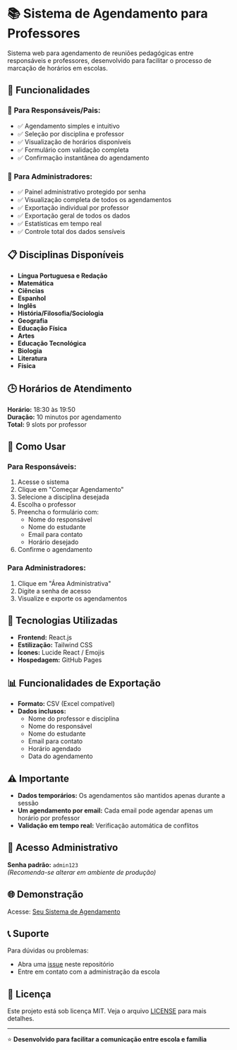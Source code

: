 # 📚 Sistema de Agendamento para Professores

Sistema web para agendamento de reuniões pedagógicas entre responsáveis e professores, desenvolvido para facilitar o processo de marcação de horários em escolas.

## 🎯 Funcionalidades

### 👥 **Para Responsáveis/Pais:**
- ✅ Agendamento simples e intuitivo
- ✅ Seleção por disciplina e professor
- ✅ Visualização de horários disponíveis
- ✅ Formulário com validação completa
- ✅ Confirmação instantânea do agendamento

### 🔐 **Para Administradores:**
- ✅ Painel administrativo protegido por senha
- ✅ Visualização completa de todos os agendamentos
- ✅ Exportação individual por professor
- ✅ Exportação geral de todos os dados
- ✅ Estatísticas em tempo real
- ✅ Controle total dos dados sensíveis

## 📋 Disciplinas Disponíveis

- **Língua Portuguesa e Redação**
- **Matemática**
- **Ciências**
- **Espanhol**
- **Inglês**
- **História/Filosofia/Sociologia**
- **Geografia**
- **Educação Física**
- **Artes**
- **Educação Tecnológica**
- **Biologia**
- **Literatura**
- **Física**

## 🕒 Horários de Atendimento

**Horário:** 18:30 às 19:50  
**Duração:** 10 minutos por agendamento  
**Total:** 9 slots por professor

## 🚀 Como Usar

### **Para Responsáveis:**
1. Acesse o sistema
2. Clique em "Começar Agendamento"
3. Selecione a disciplina desejada
4. Escolha o professor
5. Preencha o formulário com:
   - Nome do responsável
   - Nome do estudante
   - Email para contato
   - Horário desejado
6. Confirme o agendamento

### **Para Administradores:**
1. Clique em "Área Administrativa"
2. Digite a senha de acesso
3. Visualize e exporte os agendamentos

## 🔧 Tecnologias Utilizadas

- **Frontend:** React.js
- **Estilização:** Tailwind CSS
- **Ícones:** Lucide React / Emojis
- **Hospedagem:** GitHub Pages

## 📊 Funcionalidades de Exportação

- **Formato:** CSV (Excel compatível)
- **Dados inclusos:**
  - Nome do professor e disciplina
  - Nome do responsável
  - Nome do estudante
  - Email para contato
  - Horário agendado
  - Data do agendamento

## ⚠️ Importante

- **Dados temporários:** Os agendamentos são mantidos apenas durante a sessão
- **Um agendamento por email:** Cada email pode agendar apenas um horário por professor
- **Validação em tempo real:** Verificação automática de conflitos

## 🔐 Acesso Administrativo

**Senha padrão:** `admin123`  
*(Recomenda-se alterar em ambiente de produção)*

## 🌐 Demonstração

Acesse: [Seu Sistema de Agendamento](https://seuusuario.github.io/sistema-agendamento-professores)

## 📞 Suporte

Para dúvidas ou problemas:
- Abra uma [issue](../../issues) neste repositório
- Entre em contato com a administração da escola

## 📄 Licença

Este projeto está sob licença MIT. Veja o arquivo [LICENSE](LICENSE) para mais detalhes.

---

⭐ **Desenvolvido para facilitar a comunicação entre escola e família**
